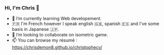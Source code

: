 ### Hi, I'm Chris 👋

- 🌱 I’m currently learning Web developement.
- 🇫🇷 I'm French however I speak english 🇬🇧, spanish 🇪🇸 and I've some basis in Japanese 🇯🇵.
- 👯 I’m looking to collaborate on isometric game.
- 📫 You can browse my résumé :  https://chrisdemon8.github.io/christophecv/


<!--
**chrisdemon8/chrisdemon8** is a ✨ _special_ ✨ repository because its `README.md` (this file) appears on your GitHub profile.

Here are some ideas to get you started:

- 🔭 I’m currently working on ...
- 🌱 I’m currently learning ...
- 👯 I’m looking to collaborate on ...
- 🤔 I’m looking for help with ...
- 💬 Ask me about ...
- 📫 How to reach me: ...
- 😄 Pronouns: ...
- ⚡ Fun fact: ...
-->
